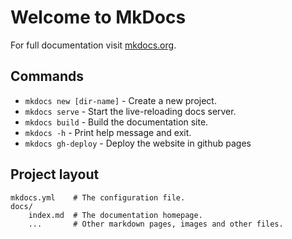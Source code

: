 # Welcome to MkDocs

For full documentation visit [mkdocs.org](https://www.mkdocs.org).

## Commands

* `mkdocs new [dir-name]` - Create a new project.
* `mkdocs serve` - Start the live-reloading docs server.
* `mkdocs build` - Build the documentation site.
* `mkdocs -h` - Print help message and exit.
* `mkdocs gh-deploy` - Deploy the website in github pages

## Project layout

    mkdocs.yml    # The configuration file.
    docs/
        index.md  # The documentation homepage.
        ...       # Other markdown pages, images and other files.
